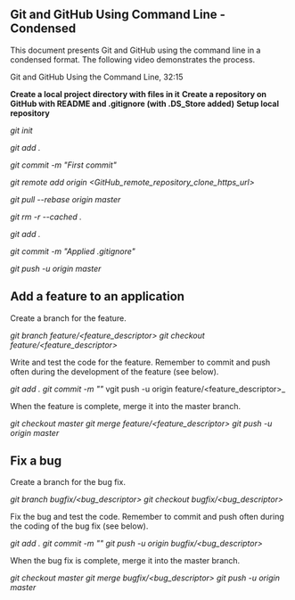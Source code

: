 ## Git and GitHub Using Command Line - Condensed

This document presents Git and GitHub using the command line in a condensed format. The following video demonstrates the process.

Git and GitHub Using the Command Line, 32:15

**Create a local project directory with files in it**
**Create a repository on GitHub with README and .gitignore (with .DS_Store added)**
**Setup local repository**

  _git init_
  
  _git add ._
  
  _git commit -m "First commit"_
  
  _git remote add origin <GitHub_remote_repository_clone_https_url>_
  
  _git pull --rebase origin master_
  
  _git rm -r --cached ._
  
  _git add ._
  
  _git commit -m "Applied .gitignore"_
  
  _git push -u origin master_
  
## Add a feature to an application

Create a branch for the feature.

  _git branch feature/<feature_descriptor>_
  _git checkout feature/<feature_descriptor>_

Write and test the code for the feature. Remember to commit and push often during the development of the feature (see below).
 
 _git add ._
  _git commit -m "<message describing changes>"_
  vgit push -u origin feature/<feature_descriptor>_
     
When the feature is complete, merge it into the master branch.
 
 _git checkout master_
  _git merge feature/<feature_descriptor>_
  _git push -u origin master_


## Fix a bug

Create a branch for the bug fix.

  _git branch bugfix/<bug_descriptor>_
  _git checkout bugfix/<bug_descriptor>_
  
Fix the bug and test the code. Remember to commit and push often during the coding of the bug fix (see below).
  
  _git add ._
  _git commit -m "<message describing changes>"_
  _git push -u origin bugfix/<bug_descriptor>_
  
When the bug fix is complete, merge it into the master branch.
  
  _git checkout master_
  _git merge bugfix/<bug_descriptor>_
  _git push -u origin master_
   
